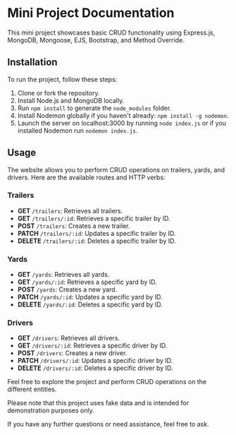 # Mini Project Documentation

This mini project showcases basic CRUD functionality using Express.js, MongoDB, Mongoose, EJS, Bootstrap, and Method Override.

## Installation

To run the project, follow these steps:

1. Clone or fork the repository.
2. Install Node.js and MongoDB locally.
2. Run `npm install` to generate the `node_modules` folder.
3. Install Nodemon globally if you haven't already: `npm install -g nodemon`.
4. Launch the server on localhost:3000 by running `node index.js` or if you installed Nodemon run `nodemon index.js`.

## Usage

The website allows you to perform CRUD operations on trailers, yards, and drivers. Here are the available routes and HTTP verbs:

### Trailers
- **GET** `/trailers`: Retrieves all trailers.
- **GET** `/trailers/:id`: Retrieves a specific trailer by ID.
- **POST** `/trailers`: Creates a new trailer.
- **PATCH** `/trailers/:id`: Updates a specific trailer by ID.
- **DELETE** `/trailers/:id`: Deletes a specific trailer by ID.

### Yards
- **GET** `/yards`: Retrieves all yards.
- **GET** `/yards/:id`: Retrieves a specific yard by ID.
- **POST** `/yards`: Creates a new yard.
- **PATCH** `/yards/:id`: Updates a specific yard by ID.
- **DELETE** `/yards/:id`: Deletes a specific yard by ID.

### Drivers
- **GET** `/drivers`: Retrieves all drivers.
- **GET** `/drivers/:id`: Retrieves a specific driver by ID.
- **POST** `/drivers`: Creates a new driver.
- **PATCH** `/drivers/:id`: Updates a specific driver by ID.
- **DELETE** `/drivers/:id`: Deletes a specific driver by ID.

Feel free to explore the project and perform CRUD operations on the different entities.

Please note that this project uses fake data and is intended for demonstration purposes only.

If you have any further questions or need assistance, feel free to ask.